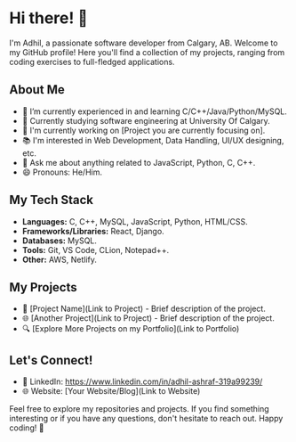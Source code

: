 # Hi there! 👋

I'm Adhil, a passionate software developer from Calgary, AB. Welcome to my GitHub profile! Here you'll find a collection of my projects, ranging from coding exercises to full-fledged applications.

## About Me

- 🌱 I’m currently experienced in and learning C/C++/Java/Python/MySQL.
- 💼 Currently studying software engineering at University Of Calgary.
- 🔭 I'm currently working on [Project you are currently focusing on].
- 📚 I'm interested in Web Development, Data Handling, UI/UX designing, etc.
- 💬 Ask me about anything related to JavaScript, Python, C, C++.
- 😄 Pronouns: He/Him.

## My Tech Stack

- **Languages:**  C, C++, MySQL, JavaScript, Python, HTML/CSS.
- **Frameworks/Libraries:** React, Django.
- **Databases:** MySQL.
- **Tools:** Git, VS Code, CLion, Notepad++.
- **Other:** AWS, Netlify.

## My Projects

- 🚀 [Project Name](Link to Project) - Brief description of the project.
- 🌐 [Another Project](Link to Project) - Brief description of the project.
- 🔍 [Explore More Projects on my Portfolio](Link to Portfolio)

## Let's Connect!

- 💼 LinkedIn: https://www.linkedin.com/in/adhil-ashraf-319a99239/
- 🌐 Website: [Your Website/Blog](Link to Website)

Feel free to explore my repositories and projects. If you find something interesting or if you have any questions, don't hesitate to reach out. Happy coding! 🚀
